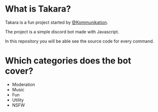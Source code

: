 # What is Takara?
Takara is a fun project started by [@Kommunikation](https://github.com/dieKommunikation).

The project is a simple discord bot made with Javascript.

In this repository you will be able see the source code for every command.


# Which categories does the bot cover?
* Moderation
* Music
* Fun
* Utility
* NSFW